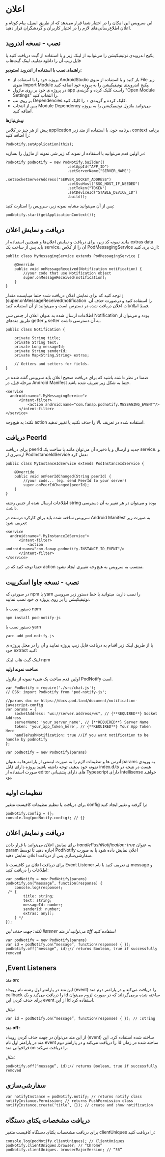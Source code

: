 # اعلان 
این سرویس این امکان را در اختیار شما قرار می‌دهد که از طریق ایمیل، پیام کوتاه و اعلان اطلاع‌رسانی‌های لازم را در اختیار کاربران و گردشگران قرار دهید.

 <div class="box-end">
</div>

## نصب - نسخه اندروید

پکیج اندرویدی نوتیفیکیشن را می‌توانید از لینک زیر و با استفاده از گیت دریافت کنید یا فایل زیپ آن را دانلود نمایید.
لینک گیت‌هاب

**راهنمای نصب با استفاده از اندروید استودیو:**

- پروژه خود را با استفاده از AndroidStudio باز کنید و با استفاده از منوی File زیر منوی Import Module پکیج اندرویدی نوتیفیکیشن را به پروژه خود اضافه کنید.
- در پروژه ی خود بر روی ماژول app راست کلیک کرده و گزینه‌ی "Open Module Settings" را انتخاب کنید.
- بر روی تب Dependencies کلیک کرده و گزینه‌ی + را کلیک کنید.
- پس از انتخاب  Module Dependency می‌توانید ماژول نوتیفیکیشن را به پروژه اضافه کنید.

**پیش‌نیازها:**

پیش از هر چیز در کلاس application برنامه خود، با استفاده از متد زیر، context برنامه را اضافه کنید:

```
PodNotify.setApplication(this);

```



در اولین قدم می‌توانید با استفاده از نمونه کد زیر شی نمونه از ماژول را بسازید:

```
PodNotify podNotify = new PodNotify.builder()
                            .setAppId("APP_ID")
                            .setServerName("SERVER_NAME")
                            .setSocketServerAddress("SERVER_SOCKET_ADDRESS")
                            .setSsoHost("SSO_HOST_IF_NEEDED")
                            .setToken("TOKEN")
                            .setDeviceId("STABLE_DEVICE_ID")
                            .build();

```



پس از آن می‌توانید مشابه نمونه زیر، سرویس را استارت کنید:

```
podNotify.start(getApplicationContext());

```


 <div class="box-end">
</div>

## دریافت و نمایش اعلان

مانند نمونه کد زیر، برای دریافت و نمایش اعلان‌ها و همچنین استفاده از extras data باید پس از ساخت یک service، آن را از کلاس PodMessagingService  ارث بری کنید:

```
public class MyMessagingService extends PodMessagingService {

    @Override
    public void onMessageReceived(Notification notification) {
        //your code that use Notification object
        super.onMessageReceived(notification);
    }
}

```



توجه کنید که برای نمایش اعلان دریافت شده حتما میبایست مقدار ;(super.onMessageReceived(notification  را استفاده کنید و درصورت حذف آن، فقط اطلاعات اعلان دریافت شده در دسترس است و می‌توانید از آن استفاده کنید.

اطلاعات ارسال شده به عنوان اعلان از جنس شی Notification بوده و می‌توان از طریق متدهای getter و setter به آن دسترسی داشت.

```
public class Notification {

    private String title;
    private String text;
    private Long messageId;
    private String senderId;
    private Map<String,String> extras;

    // Getters and setters for fields.
}

```



ضمنا در نظر داشته باشید که برای دریافت صحیح اعلان باید سرویس گفته شده در مرحله قبل، در Android Manifest حتما به شکل زیر تعریف شده باشد.

```
<service
  android:name=".MyMessagingService">
      <intent-filter>
          <action android:name="com.fanap.podnotify.MESSAGING_EVENT"/>
      </intent-filter>
</service>

```



نکته: به هیچ‌وجه action استفاده شده در تعریف بالا را حذف نکنید یا تغییر ندهید.

 <div class="box-end">
</div>

## دریافت PeerId

برای دریافت peerId جدید و ارسال و یا ذخیره آن می‌توان مانند با ساخت یک service، و ارث‌بری از PodInstanceIdService عمل کرد:

```
public class MyInstanceIdService extends PodInstanceIdService {

    @Override
    public void onPeerIdChanged(String peerId) {
        //your code... (eg. send PeerId to your server)
        super.onPeerIdChanged(peerId);
    }
}

```



اطلاعات ارسال شده از جنس رشته string بوده و می‌توان در هر تغییر به آن دسترسی داشت.

سرویس ساخته شده باید برای کارکرد درست در Android Manifest به صورت زیر تعریف شود:

```
<service
  android:name=".MyInstanceIdService">
      <intent-filter>
          <action android:name="com.fanap.podnotify.INSTANCE_ID_EVENT"/>
      </intent-filter>
</service>

```



حتما توجه کنید که در action  منتسب به سرویس به هیچ‌وجه تغییری ایجاد نشود. 

 <div class="box-end">
</div>

## نصب - نسخه جاوا اسکریپت

در صورتی که npm یا yarn را نصب دارید، میتوانید با خط دستور زیر سرویس نوتیفیکیشن را بر روی پروژه ی خود نصب نمایید. 

دستور نصب با npm

```
npm install pod-notify-js

```



دستور نصب با yarn

```
yarn add pod-notify-js

```



یا از طریق لینک زیر اقدام به دریافت فایل زیپ پروژه نمایید و آن را در محل پروژه ی خود extract کنید:

لینک گیت هاب
لینک npm

**ساخت نمونه اولیه:**

اولین قدم ساخت یک شیء نمونه از ماژول PodNotify است.

```
var PodNotify = require('./src/chat.js');
// ES6: import PodNotify from 'pod-notify-js';

//params doc => https://docs.pod.land/document/notification-javascript-config
var params = {
    socketAddress: "ws://server.address/ws", // {**REQUIRED**} Socket Address
    serverName: 'your_server_name', // {**REQUIRED**} Server Name
    token: 'your_app_token_here', // {**REQUIRED**} Your App Token Here
    handlePushNotification: true //If you want notification to be handle by podnotify
};

var podNotify = new PodNotify(params)

```



آدرس ها و تنظیمات لازم را به صورت لیستی از پارامترها به عنوان params به ورودی نمونه خود بدهید، توجه داشته باشید پروژه دارای فایل index.d.ts هست در نتیجه در صورت استفاده از editor‌‌ های دارای پشتیبانی Typescript دارای Intellisense خواهید بود. 

 <div class="box-end">
</div>

## تنظیمات اولیه

برای دریافت یا تنظیم تنظیمات کافیست متغیر config را گرفته و تغییر ایجاد کنید:

```
podNotify.config = {};
console.log(podNotify.config); // {}

```


 <div class="box-end">
</div>

## دریافت و نمایش اعلان

برای نمایش اعلان می‌توانید با قرار دادن _handlePushNotification: true_ به عنوان param  اجازه دهید تا توسط  PodNotify اعلان نمایش داده شود یا به صورت سفارشی‌سازی پس از دریافت اعلان نمایش دهید.

برای دریافت اعلان نیز کافیست تا Event Listener‌ ی تعریف کنید با نام message و اطلاعات را دریافت کنید:

```
var podNotify = new PodNotify(params)
podNotify.on(“message”, function(response) {
    console.log(response);
 /* {
        title: string;
        text: string;
        messageId: number;
        senderId: number;
        extras: any[];
    } */
});

```



_نکته: جهت حذف این listener  می‌توانید از متد off استفاده کنید_

```
var podNotify = new PodNotify(params)
var id = podNotify.on(“message”, function(response) { });
podNotify.off(“message”, id);// returns Boolean, true if successfully removed

```


 <div class="box-end">
</div>

## ,Event Listeners

**متد on:**

این متد در پارامتر اول رشته نام رویداد (event) را دریافت می‌کند و در پارامتر دوم متد callback را دریافت می‌کند و یک id ساخته شده برمی‌گرداند که در صورت لزوم می‌توان برای حذف کردن این event از این id استفاده کرد.

_مثال:_

```
var id = podNotify.on(“message”, function(response) { }); // :string

```



**متد off:**

از این متد می‌توان در جهت حذف کردن رویداد (event) ساخته شده استفاده کرد. این متد در پارامتر اول نام event را دریافت می‌کند و در پارامتر دوم id ساخته شده در زمان فراخوانی متد on را دریافت می‌کند.

_مثال:_

```
podNotify.off(“message”, id);// returns Boolean, true if successfully removed

```


 <div class="box-end">
</div>

## سفارشی‌سازی

```
var notifyInstance = podNotify.notify; // returns notify class
notifyInstance.Permission; // returns PushPermission class
notifyInstance.create(‘title’, {}); // create and show notification

```


 <div class="box-end">
</div>

## دریافت مشخصات یکتای دستگاه

برای دریافت مشخصات یکتای دستگاه کافیست متغیر clientUniques را دریافت کنید:

```
console.log(podNotify.clientUniques); // ClientUniques
podNotify.clientUniques.browser; // “Chrome”
podNotify.clientUniques. browserMajorVersion; // “56”

```


<div class="box-end">
</div>